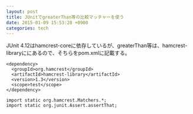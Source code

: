 ```yaml
---
layout: post
title: JUnitでgreaterThan等の比較マッチャーを使う
date: 2015-01-09 15:53:28 +0900
categories: tech
---
```


JUnit 4.12はhamcrest-coreに依存しているが、greaterThan等は、hamcrest-libraryににあるので、そちらをpom.xmlに記載する。

```
<dependency>
  <groupId>org.hamcrest</groupId>
  <artifactId>hamcrest-library</artifactId>
  <version>1.3</version>
  <scope>test</scope>
</dependency>

```

```
import static org.hamcrest.Matchers.*;
import static org.junit.Assert.assertThat;
```